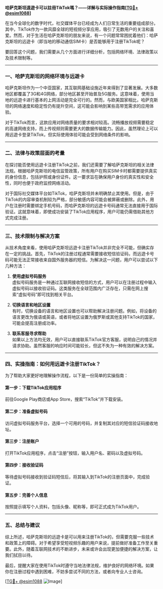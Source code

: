 **哈萨克斯坦遠遊卡可以註冊TikTok嗎？——详解与实际操作指南[[TG💪+ @esim1088](https://t.me/s/esim1088)]**

在当今全球化的数字时代，社交媒体平台已经成为人们日常生活的重要组成部分。其中，TikTok作为一款风靡全球的短视频分享应用，吸引了无数用户的关注和喜爱。然而，对于生活在哈萨克斯坦的朋友来说，有一个问题常常困扰着他们：哈萨克斯坦的远遊卡（即当地的移动通信SIM卡）是否能够用于注册TikTok呢？

要回答这个问题，我们需要从几个方面进行详细分析，包括网络环境、法律政策以及技术限制等。

---

### 一、哈萨克斯坦的网络环境与远遊卡

哈萨克斯坦作为一个中亚国家，其互联网基础设施近年来得到了显著发展。大多数地区都覆盖了3G和4G网络，部分地区甚至开始普及5G服务。这意味着，使用当地的远遊卡进行基本的上网活动是完全可行的。然而，与欧美国家相比，哈萨克斯坦的网络速度和稳定性仍有提升空间，这可能会影响到某些高带宽需求的应用体验。

对于TikTok而言，这款应用对网络质量的要求相对较高。流畅播放视频需要稳定的高速网络支持，而上传视频则需要更大的数据传输能力。因此，虽然理论上可以用远遊卡登录TikTok，但实际使用体验可能会受到网络条件的影响。

---

### 二、法律与政策层面的考量

在探讨能否使用远遊卡注册TikTok之前，我们还需要了解哈萨克斯坦的相关法律法规。根据哈萨克斯坦的电信监管政策，所有用户在购买SIM卡时都需要提供真实的身份信息，包括护照或身份证件。这一要求旨在确保用户身份的真实性和安全性，同时也便于政府监控网络活动。

对于国际社交媒体平台如TikTok，哈萨克斯坦并未明确禁止其使用。但是，由于TikTok的内容审查机制较为严格，部分敏感内容可能会被屏蔽或删除。此外，用户在注册时需要绑定手机号码，而哈萨克斯坦的远遊卡号码通常无法直接用于国际验证。这就意味着，即使成功安装了TikTok应用程序，用户可能仍需借助其他方式完成注册。

---

### 三、技术限制与解决方案

从技术角度来看，使用哈萨克斯坦远遊卡注册TikTok并非完全不可能，但确实存在一定的挑战。首先，TikTok的注册过程通常需要接收短信验证码，而远遊卡号码可能无法正常接收来自国外服务器的短信。为解决这一问题，用户可以尝试以下几种方法：

1. **使用虚拟号码服务**  
   虚拟号码服务是一种通过互联网接收短信的方式，用户可以在注册过程中输入虚拟号码以接收验证码。这类服务在全球范围内广泛存在，只需在网上搜索“虚拟号码”即可找到相关平台。

2. **切换语言和地区设置**  
   有时，切换设备的语言和地区设置也可以帮助解决注册问题。例如，将设备的语言更改为俄语或英语，或者将地区设置为俄罗斯或其他支持TikTok的国家，可能会提高注册成功率。

3. **联系客服寻求帮助**  
   如果以上方法均无效，用户可以直接联系TikTok官方客服，说明自己的情况并请求协助。虽然客服的响应时间可能较长，但这不失为一种有效的解决方案。

---

### 四、实操指南：如何用远遊卡注册TikTok？

为了帮助大家更好地理解操作流程，以下是一份简单的实操指南：

#### 第一步：下载TikTok应用程序
前往Google Play商店或App Store，搜索“TikTok”并下载安装。

#### 第二步：准备虚拟号码
访问虚拟号码服务平台，选择一个可用的号码，并复制其对应的短信验证码接收地址。

#### 第三步：注册账户
打开TikTok应用程序，点击“注册”按钮，输入用户名、密码以及虚拟号码。

#### 第四步：接收验证码
等待虚拟号码接收到验证码短信后，将其输入到TikTok的注册页面中，完成验证。

#### 第五步：完善个人信息
按照提示填写个人资料，包括头像、昵称等，即可正式成为TikTok用户。

---

### 五、总结与建议

综上所述，哈萨克斯坦的远遊卡是可以用来注册TikTok的，但需要克服一些技术和政策上的障碍。对于希望享受短视频乐趣的用户来说，提前做好准备工作至关重要。此外，随着互联网技术的不断进步，未来或许会出现更加便捷的解决方案，让我们拭目以待。

最后，提醒大家在使用TikTok时遵守当地法律法规，维护良好的网络环境。如果你在注册过程中遇到困难，不妨多尝试不同的方法，或者向专业人士咨询。

[[TG💪+ @esim1088](https://t.me/s/esim1088) ![Image](https://i.postimg.cc/4NQfJmqS/Snipaste-2025-05-13-00-14-12.png)]